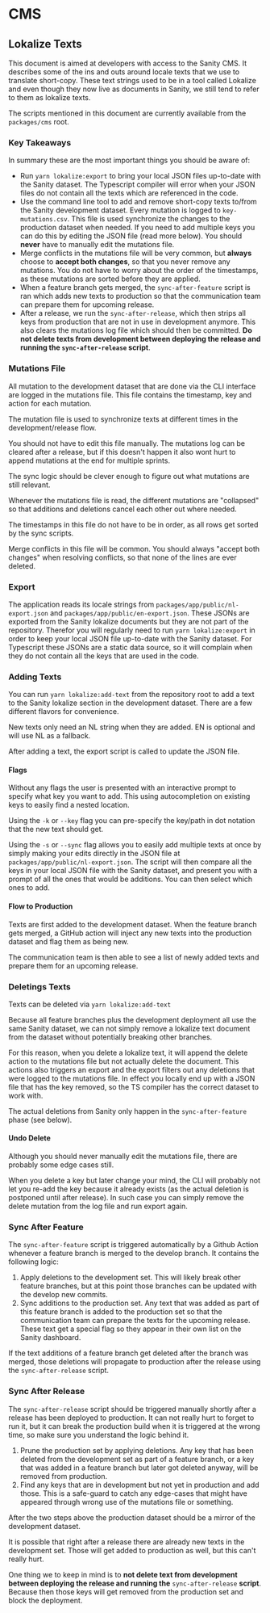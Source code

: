 # CMS

## Lokalize Texts

This document is aimed at developers with access to the Sanity CMS. It describes
some of the ins and outs around locale texts that we use to translate
short-copy. These text strings used to be in a tool called Lokalize and even
though they now live as documents in Sanity, we still tend to refer to them as
lokalize texts.

The scripts mentioned in this document are currently available from the
`packages/cms` root.

### Key Takeaways

In summary these are the most important things you should be aware of:

- Run `yarn lokalize:export` to bring your local JSON files up-to-date with the
  Sanity dataset. The Typescript compiler will error when your JSON files do not
  contain all the texts which are referenced in the code.
- Use the command line tool to add and remove short-copy texts to/from the
  Sanity development dataset. Every mutation is logged to `key-mutations.csv`.
  This file is used synchronize the changes to the production dataset when
  needed. If you need to add multiple keys you can do this by editing the JSON
  file (read more below). You should **never** have to manually edit the
  mutations file.
- Merge conflicts in the mutations file will be very common, but **always**
  choose to **accept both changes**, so that you never remove any mutations. You
  do not have to worry about the order of the timestamps, as these mutations are
  sorted before they are applied.
- When a feature branch gets merged, the `sync-after-feature` script is ran
  which adds new texts to production so that the communication team can prepare
  them for upcoming release.
- After a release, we run the `sync-after-release`, which then strips all keys
  from production that are not in use in development anymore. This also clears
  the mutations log file which should then be committed. **Do not delete texts
  from development between deploying the release and running the
  `sync-after-release` script**.

### Mutations File

All mutation to the development dataset that are done via the CLI interface are
logged in the mutations file. This file contains the timestamp, key and action
for each mutation.

The mutation file is used to synchronize texts at different times in the
development/release flow.

You should not have to edit this file manually. The mutations log can be cleared
after a release, but if this doesn't happen it also wont hurt to append
mutations at the end for multiple sprints.

The sync logic should be clever enough to figure out what mutations are still
relevant.

Whenever the mutations file is read, the different mutations are "collapsed" so
that additions and deletions cancel each other out where needed.

The timestamps in this file do not have to be in order, as all rows get sorted
by the sync scripts.

Merge conflicts in this file will be common. You should always "accept both
changes" when resolving conflicts, so that none of the lines are ever deleted.

### Export

The application reads its locale strings from
`packages/app/public/nl-export.json` and `packages/app/public/en-export.json`.
These JSONs are exported from the Sanity lokalize documents but they are not
part of the repository. Therefor you will regularly need to run `yarn lokalize:export` in order to keep your local JSON file up-to-date with the
Sanity dataset. For Typescript these JSONs are a static data source, so it will
complain when they do not contain all the keys that are used in the code.

### Adding Texts

You can run `yarn lokalize:add-text` from the repository root to add a text to
the Sanity lokalize section in the development dataset. There are a few
different flavors for convenience.

New texts only need an NL string when they are added. EN is optional and will
use NL as a fallback.

After adding a text, the export script is called to update the JSON file.

#### Flags

Without any flags the user is presented with an interactive prompt to specify
what key you want to add. This using autocompletion on existing keys to easily
find a nested location.

Using the `-k` or `--key` flag you can pre-specify the key/path in dot notation
that the new text should get.

Using the `-s` or `--sync` flag allows you to easily add multiple texts at once
by simply making your edits directly in the JSON file at
`packages/app/public/nl-export.json`. The script will then compare all the keys
in your local JSON file with the Sanity dataset, and present you with a prompt
of all the ones that would be additions. You can then select which ones to add.

#### Flow to Production

Texts are first added to the development dataset. When the feature branch gets
merged, a GitHub action will inject any new texts into the production dataset
and flag them as being new.

The communication team is then able to see a list of newly added texts and
prepare them for an upcoming release.

### Deletings Texts

Texts can be deleted via `yarn lokalize:add-text`

Because all feature branches plus the development deployment all use the same
Sanity dataset, we can not simply remove a lokalize text document from the
dataset without potentially breaking other branches.

For this reason, when you delete a lokalize text, it will append the delete
action to the mutations file but not actually delete the document. This actions
also triggers an export and the export filters out any deletions that were
logged to the mutations file. In effect you locally end up with a JSON file that
has the key removed, so the TS compiler has the correct dataset to work with.

The actual deletions from Sanity only happen in the `sync-after-feature` phase
(see below).

#### Undo Delete

Although you should never manually edit the mutations file, there are probably
some edge cases still.

When you delete a key but later change your mind, the CLI will probably not let
you re-add the key because it already exists (as the actual deletion is
postponed until after release). In such case you can simply remove the delete
mutation from the log file and run export again.

### Sync After Feature

The `sync-after-feature` script is triggered automatically by a Github Action
whenever a feature branch is merged to the develop branch. It contains the
following logic:

1. Apply deletions to the development set. This will likely break other feature
   branches, but at this point those branches can be updated with the develop
   new commits.
2. Sync additions to the production set. Any text that was added as part of this
   feature branch is added to the production set so that the communication team
   can prepare the texts for the upcoming release. These text get a special flag
   so they appear in their own list on the Sanity dashboard.

If the text additions of a feature branch get deleted after the branch was
merged, those deletions will propagate to production after the release using the
`sync-after-release` script.

### Sync After Release

The `sync-after-release` script should be triggered manually shortly after a
release has been deployed to production. It can not really hurt to forget to run
it, but it can break the production build when it is triggered at the wrong
time, so make sure you understand the logic behind it.

1. Prune the production set by applying deletions. Any key that has been deleted
   from the development set as part of a feature branch, or a key that was added
   in a feature branch but later got deleted anyway, will be removed from
   production.
2. Find any keys that are in development but not yet in production and add
   those. This is a safe-guard to catch any edge-cases that might have appeared
   through wrong use of the mutations file or something.

After the two steps above the production dataset should be a mirror of the
development dataset.

It is possible that right after a release there are already new texts in the
development set. Those will get added to production as well, but this can't
really hurt.

One thing we to keep in mind is to **not delete text from development between
deploying the release and running the** `sync-after-release` **script**. Because
then those keys will get removed from the production set and block the
deployment.
